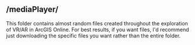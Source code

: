 ## /mediaPlayer/
This folder contains almost random files created throughout the exploration of VR/AR in ArcGIS Online.  For best results, if you want files, I'd recommend just downloading the specific files you want rather than the entire folder.
